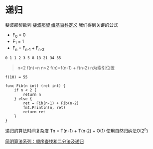 # 递归
斐波那契数列
[斐波那契 维基百科定义](https://zh.wikipedia.org/zh/%E6%96%90%E6%B3%A2%E9%82%A3%E5%A5%91%E6%95%B0%E5%88%97)
我们得到关键的公式

* F<sub>0</sub> = 0
* F<sub>1</sub> = 1
* F<sub>n</sub> = F<sub>n-1</sub> + F<sub>n-2</sub>

`0 1 1 2 3 5 8 13 21 34 55`
> n<2 f(n)=n
n>2 f(n)=f(n-1) + f(n-2)
n为索引位置

`f(10) = 55`

```golang
func Fib(n int) (ret int) {
	if n < 2 {
		return n
	} else {
		ret = Fib(n-1) + Fib(n-2)
		fmt.Println(n, ret)
		return ret
	}
}
```

递归的算法时间复杂度
Tn = T(n-1) + T(n-2) + O(1)
使用自然归纳法O(2<sup>n</sup>)

[简明算法系列：顺序查找和二分法及递归](http://jwlin.blog.51cto.com/7560932/1767991)


